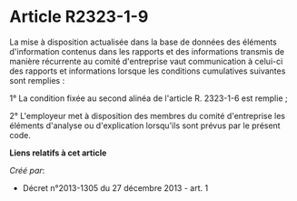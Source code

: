 # Article R2323-1-9

La mise à disposition actualisée dans la base de données des éléments d'information contenus dans les rapports et des
informations transmis de manière récurrente au comité d'entreprise vaut communication à celui-ci des rapports et informations
lorsque les conditions cumulatives suivantes sont remplies : 

1° La condition fixée au second alinéa de l'article R. 2323-1-6 est remplie ; 

2° L'employeur met à disposition des membres du comité d'entreprise les éléments d'analyse ou d'explication lorsqu'ils sont
prévus par le présent code.

**Liens relatifs à cet article**

_Créé par_:

  - Décret n°2013-1305 du 27 décembre 2013 - art. 1
